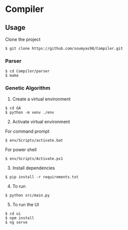 # Compiler

## Usage

Clone the project

```
$ git clone https://github.com/soumyas98/Compiler.git 
```

### Parser
```
$ cd Compiler/parser
$ make
```

### Genetic Algorithm

1. Create a virtual environment 
```
$ cd GA
$ python -m venv ./env
```
2. Activate virtual environment

For command prompt

```
$ env/Scripts/activate.bat
```

For power shell
```
$ env/Scripts/Activate.ps1
```
3. Install dependencies
```
$ pip install -r requirements.txt
```

4. To run
```
$ python src/main.py
```

5. To run the UI
```
$ cd ui
$ npm install
$ ng serve
```